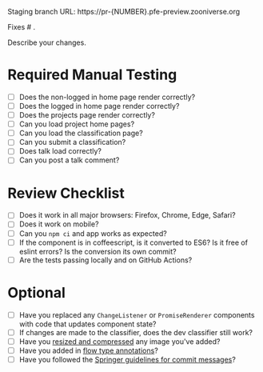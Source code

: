 Staging branch URL: https://pr-{NUMBER}.pfe-preview.zooniverse.org

Fixes # .

Describe your changes.

# Required Manual Testing

- [ ] Does the non-logged in home page render correctly?
- [ ] Does the logged in home page render correctly?
- [ ] Does the projects page render correctly?
- [ ] Can you load project home pages?
- [ ] Can you load the classification page?
- [ ] Can you submit a classification?
- [ ] Does talk load correctly?
- [ ] Can you post a talk comment?

# Review Checklist

- [ ] Does it work in all major browsers: Firefox, Chrome, Edge, Safari?
- [ ] Does it work on mobile?
- [ ] Can you `npm ci` and app works as expected?
- [ ] If the component is in coffeescript, is it converted to ES6? Is it free of eslint errors? Is the conversion its own commit?
- [ ] Are the tests passing locally and on GitHub Actions?

# Optional

- [ ] Have you replaced any `ChangeListener` or `PromiseRenderer` components with code that updates component state?
- [ ] If changes are made to the classifier, does the dev classifier still work?
- [ ] Have you [resized and compressed](https://developers.google.com/web/fundamentals/performance/optimizing-content-efficiency/image-optimization) any image you've added?
- [ ] Have you added in [flow type annotations](https://flowtype.org/docs/type-annotations.html)?
- [ ] Have you followed the [Springer guidelines for commit messages](https://github.com/springernature/frontend-playbook/blob/master/git/git.md#commit-messages)?
